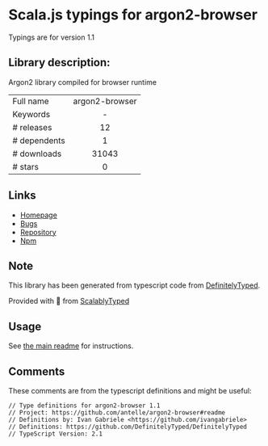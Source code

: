 
# Scala.js typings for argon2-browser

Typings are for version 1.1

## Library description:
Argon2 library compiled for browser runtime

|                    |                 |
| ------------------ | :-------------: |
| Full name          | argon2-browser |
| Keywords           | - |
| # releases         | 12 |
| # dependents       | 1 |
| # downloads        | 31043 |
| # stars            | 0 |

## Links
- [Homepage](https://github.com/antelle/argon2-browser#readme)
- [Bugs](https://github.com/antelle/argon2-browser/issues)
- [Repository](https://github.com/antelle/argon2-browser)
- [Npm](https://www.npmjs.com/package/argon2-browser)
    


## Note
This library has been generated from typescript code from [DefinitelyTyped](https://definitelytyped.org).

Provided with :purple_heart: from [ScalablyTyped](https://github.com/oyvindberg/ScalablyTyped)

## Usage
See [the main readme](../../readme.md) for instructions.

## Comments

These comments are from the typescript definitions and might be useful:
```
// Type definitions for argon2-browser 1.1
// Project: https://github.com/antelle/argon2-browser#readme
// Definitions by: Ivan Gabriele <https://github.com/ivangabriele>
// Definitions: https://github.com/DefinitelyTyped/DefinitelyTyped
// TypeScript Version: 2.1

```

